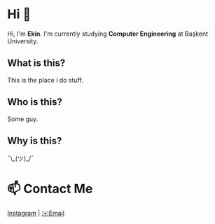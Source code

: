 <!--
**ekinakkaya/ekinakkaya** is a ✨ _special_ ✨ repository because its `README.md` (this file) appears on your GitHub profile.

Here are some ideas to get you started:

- 🔭 I’m currently working on ...
- 🌱 I’m currently learning ...
- 👯 I’m looking to collaborate on ...
- 🤔 I’m looking for help with ...
- 💬 Ask me about ...
- 📫 How to reach me: ...
- 😄 Pronouns: ...
- ⚡ Fun fact: ...
-->
# Hi 👋

Hi, I'm **Ekin**. I'm currently studying **Computer Engineering** at Başkent University.
<!--I love developing and desining projects. I especially love the grey space between two, where *creativity* and *tranquility* merges.-->

## What is this?

This is the place i do stuff.

## Who is this?

Some guy.

## Why is this?

¯\\\_(ツ)\_/¯

# 📫 Contact Me

[Instagram](https://www.instagram.com/ekinnakkaya/) | [✉️Email](mailto:midamnuvas@gmail.com)
